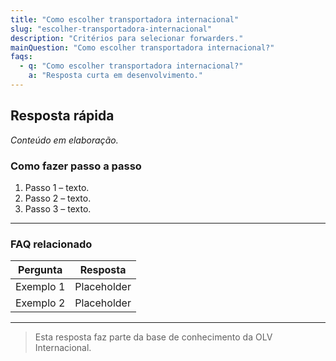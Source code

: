 ```yaml
---
title: "Como escolher transportadora internacional"
slug: "escolher-transportadora-internacional"
description: "Critérios para selecionar forwarders."
mainQuestion: "Como escolher transportadora internacional?"
faqs:
  - q: "Como escolher transportadora internacional?"
    a: "Resposta curta em desenvolvimento."
---
```


## Resposta rápida

*Conteúdo em elaboração.*

### Como fazer passo a passo

1. Passo 1 – texto.
2. Passo 2 – texto.
3. Passo 3 – texto.

---

### FAQ relacionado

| Pergunta | Resposta |
| --- | --- |
| Exemplo 1 | Placeholder |
| Exemplo 2 | Placeholder |

---

> Esta resposta faz parte da base de conhecimento da OLV Internacional.

